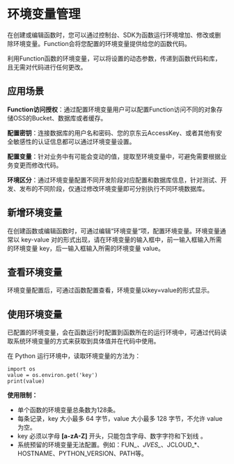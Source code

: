 # 环境变量管理

在创建或编辑函数时，您可以通过控制台、SDK为函数运行环境增加、修改或删除环境变量。Function会将您配置的环境变量提供给您的函数代码。

利用Function函数的环境变量，可以将设置的动态参数，传递到函数代码和库，且无需对代码进行任何更改。

## 应用场景

**Function访问授权**：通过配置环境变量用户可以配置Function访问不同的对象存储OSS的Bucket、数据库或者缓存。

**配置密钥**：连接数据库的用户名和密码、您的京东云AccessKey、或者其他有安全敏感性的认证信息都可以通过环境变量设置。

**配置变量**：针对业务中有可能会变动的值，提取至环境变量中，可避免需要根据业务变更而修改代码。

**环境区分**：通过环境变量配置不同开发阶段对应配置和数据库信息，针对测试、开发、发布的不同阶段，仅通过修改环境变量即可分别执行不同环境数据库。

 

## 新增环境变量

在创建函数或编辑函数时，可通过编辑“环境变量“项，配置环境变量。环境变量通常以 key-value 对的形式出现，请在环境变量的输入框中，前一输入框输入所需的环境变量 key，后一输入框输入所需的环境变量 value。

 

## 查看环境变量

环境变量配置后，可通过函数配置查看，环境变量以key=value的形式显示。

 

## 使用环境变量

已配置的环境变量，会在函数运行时配置到函数所在的运行环境中，可通过代码读取系统环境变量的方式来获取到具体值并在代码中使用。

在 Python 运行环境中，读取环境变量的方法为：

```
import os
value = os.environ.get('key')
print(value)
```

 

**使用限制：**

* 单个函数的环境变量总条数为128条。
* 每条记录，key 大小最多 64 字节，value 大小最多 128 字节，不允许 value 为空。
* key 必须以字母 **[a-zA-Z]** 开头，只能包含字母、数字字符和下划线 。
* 系统预留的环境变量无法配置。例如：FUN_*、JVES_*、JCLOUD_*、HOSTNAME、PYTHON_VERSION、PATH等。
